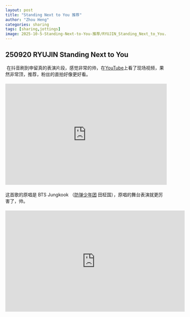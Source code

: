 ```yaml
---
layout: post
title: "Standing Next to You 推荐"
author: "Zhou Heng"
categories: sharing
tags: [sharing,jottings]
image: 2025-10-5-Standing-Next-to-You-推荐/RYUJIN_Standing_Next_to_You.png
---
```


## 250920 RYUJIN Standing Next to You

​	在抖音刷到申留真的表演片段，感觉非常的帅，在[YouTube](https://www.youtube.com/)上看了现场视频，果然非常顶，推荐，粉丝的直拍好像更好看。

<div style="display: flex; justify-content: center; margin: 20px 0;">
<div style="position: relative; width: 100%; max-width: 560px;">
<iframe style="width: 100%; height: 315px;" src="https://www.youtube.com/embed/A6FCntivTPw?si=LKGKA1Pe2lCR7ay4" title="YouTube video player" frameborder="0" allow="accelerometer; autoplay; clipboard-write; encrypted-media; gyroscope; picture-in-picture; web-share" referrerpolicy="strict-origin-when-cross-origin" allowfullscreen></iframe>
</div>
</div>

这首歌的原唱是 BTS Jungkook （[防弹少年团](https://baike.baidu.com/item/防弹少年团/5641534?fromModule=lemma_inlink) 田柾国），原唱的舞台表演就更厉害了，帅。

<div style="display: flex; justify-content: center; margin: 20px 0;">
<div style="position: relative; width: 100%; max-width: 560px;">
<iframe width="560" height="315" src="https://www.youtube.com/embed/5LAJYKqE6Wg?si=DciThMrmQX1zPBlg" title="YouTube video player" frameborder="0" allow="accelerometer; autoplay; clipboard-write; encrypted-media; gyroscope; picture-in-picture; web-share" referrerpolicy="strict-origin-when-cross-origin" allowfullscreen></iframe>
</div>
</div>

